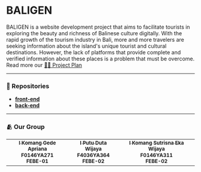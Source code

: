 # BALIGEN

BALIGEN is a website development project that aims to facilitate tourists in exploring the beauty and richness of Balinese culture digitally. With the rapid growth of the tourism industry in Bali, more and more travelers are seeking information about the island's unique tourist and cultural destinations. However, the lack of platforms that provide complete and verified information about these places is a problem that must be overcome.
Read more our [🧑‍💻 Project Plan](https://docs.google.com/document/d/1FT3CzemEt1PJWEbbp4LjiucwTbWIm0tCEehCvKeI5G8/edit?usp=sharing)

---

### 📂 Repositories

* [**front-end**](https://github.com/baligen/frontend)
* [**back-end**](https://github.com/baligen/backend)

---

### 🫂 Our Group
<table>
  <tr>
    <td width="auto" align="center">
      <a href="https://github.com/gdapriana"><img src="https://github.com/gdapriana.png" width="auto" style="border-radius: 50%" alt=""/><br /><sub><b>I Komang Gede Apriana</b></sub></a><br /><sub><b>F0146YA271</b></sub><br /><sub><b>FEBE-01</b></sub>
    </td>
    <td width="auto" align="center">
      <a href="https://github.com/DutaWijaya"><img src="https://github.com/DutaWijaya.png" width="auto" alt=""/><br /><sub><b>I Putu Duta Wijaya</b></sub></a><br /><sub><b>F4036YA364</b></sub><br /><sub><b>FEBE-02</b></sub>
    </td>
    <td width="auto" align="center">
      <a href="https://github.com/ekasutrisna"><img src="https://github.com/ekasutrisna.png" width="auto" alt=""/><br /><sub><b>I Komang Sutrisna Eka Wijaya</b></sub></a><br /><sub><b>F0146YA311</b></sub><br /><sub><b>FEBE-02</b></sub>
  </tr>
</table>
